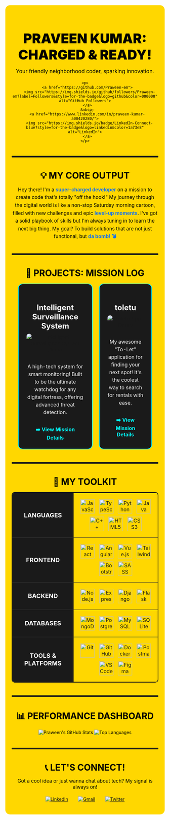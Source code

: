 <div style="background-color: #FFD700; padding: 20px; font-family: 'Inter', sans-serif; color: #000000; border-radius: 15px;">

  <!-- Header Section -->
  <div align="center" style="margin-bottom: 40px;">
    <h1 style="color: #000000; font-size: 3em; margin-bottom: 10px; font-weight: 900;">PRAVEEN KUMAR: CHARGED & READY!</h1>
    <p style="font-size: 1.2em; margin-bottom: 20px;">Your friendly neighborhood coder, sparking innovation.</p>
    
    <p>
      <a href="https://github.com/Praween-em">
        <img src="https://img.shields.io/github/followers/Praween-em?label=Followers&style=for-the-badge&logo=github&color=000000" alt="GitHub Followers">
      </a>
      &nbsp;
      <a href="https://www.linkedin.com/in/praveen-kumar-a00420280/">
        <img src="https://img.shields.io/badge/LinkedIn-Connect-blue?style=for-the-badge&logo=linkedin&color=1a73e8" alt="LinkedIn">
      </a>
    </p>
  </div>

  <div style="width: 100%; height: 5px; background-color: #1A1A1A; margin: 40px 0; border-radius: 2px;"></div>

  <!-- About Me Section -->
  <div style="margin-bottom: 40px;">
    <h2 style="color: #000000; font-size: 2em; margin-bottom: 15px; text-align: center;">💡 MY CORE OUTPUT</h2>
    <p style="line-height: 1.6; text-align: center; max-width: 800px; margin: 0 auto; font-size: 1.1em;">
      Hey there! I'm a <strong style="color: #1a73e8;">super-charged developer</strong> on a mission to create code that's totally "off the hook!" My journey through the digital world is like a non-stop Saturday morning cartoon, filled with new challenges and epic <strong style="color: #1a73e8;">level-up moments</strong>. I've got a solid playbook of skills but I'm always tuning in to learn the next big thing. My goal? To build solutions that are not just functional, but <strong style="color: #1a73e8;">da bomb! 💣</strong>
    </p>
  </div>

  <div style="width: 100%; height: 5px; background-color: #1A1A1A; margin: 40px 0; border-radius: 2px;"></div>

  <!-- Projects Section -->
  <div style="margin-bottom: 40px;">
    <h2 style="color: #000000; font-size: 2em; margin-bottom: 15px; text-align: center;">🚀 PROJECTS: MISSION LOG</h2>
    <table width="100%" style="border-collapse: separate; border-spacing: 20px 0;">
      <tr align="center">
        <td style="background-color: #1A1A1A; padding: 25px; border-radius: 15px; border: 2px solid #00FFFF; vertical-align: top;">
          <h3 style="color: #FFFFFF; font-size: 1.5em; margin-bottom: 10px;"><strong>Intelligent Surveillance System</strong></h3>
          <!-- Placeholder image for project demo - Consider replacing with actual GIF/screenshot -->
          <img src="https://placehold.co/300x150/000000/FFFFFF?text=Project+Demo" alt="Intelligent Surveillance System Demo" style="border-radius: 8px; margin-bottom: 15px; max-width: 100%; height: auto;">
          <p style="color: #F0F0F0; line-height: 1.5; font-size: 1em;">A high-tech system for smart monitoring! Built to be the ultimate watchdog for any digital fortress, offering advanced threat detection.</p>
          <a href="https://github.com/Praween-em/Intelligent-Surveillance-System" style="color: #00FFFF; text-decoration: none; font-weight: bold; display: inline-block; margin-top: 15px;">
            <b>➡️ View Mission Details</b>
          </a>
        </td>
        <td style="background-color: #1A1A1A; padding: 25px; border-radius: 15px; border: 2px solid #00FFFF; vertical-align: top;">
          <h3 style="color: #FFFFFF; font-size: 1.5em; margin-bottom: 10px;"><strong>toletu</strong></h3>
          <!-- Placeholder image for project demo - Consider replacing with actual GIF/screenshot -->
          <img src="https://placehold.co/300x150/000000/FFFFFF?text=Project+Demo" alt="Toletu App Demo" style="border-radius: 8px; margin-bottom: 15px; max-width: 100%; height: auto;">
          <p style="color: #F0F0F0; line-height: 1.5; font-size: 1em;">My awesome "To-Let" application for finding your next spot! It's the coolest way to search for rentals with ease.</p>
          <a href="https://github.com/Praween-em/toletu" style="color: #00FFFF; text-decoration: none; font-weight: bold; display: inline-block; margin-top: 15px;">
            <b>➡️ View Mission Details</b>
          </a>
        </td>
      </tr>
    </table>
  </div>

  <div style="width: 100%; height: 5px; background-color: #1A1A1A; margin: 40px 0; border-radius: 2px;"></div>

  <!-- Skills Section -->
  <div style="margin-bottom: 40px;">
    <h2 style="color: #000000; font-size: 2em; margin-bottom: 15px; text-align: center;">🧰 MY TOOLKIT</h2>
    <table width="100%" style="border-collapse: collapse; max-width: 900px; margin: 0 auto; border: 2px solid #1A1A1A; border-radius: 10px; overflow: hidden;">
      <tr>
        <td align="center" style="background-color: #1A1A1A; color: #FFFFFF; padding: 15px; font-weight: bold; font-size: 1.2em; border-bottom: 1px solid #333;"><strong>LANGUAGES</strong></td>
        <td style="padding: 15px; text-align: center; border-bottom: 1px solid #333;">
          <img src="https://cdn.jsdelivr.net/gh/devicons/devicon@latest/icons/javascript/javascript-original.svg" title="JavaScript" alt="JavaScript" width="45" style="margin: 5px;"/>
          <img src="https://cdn.jsdelivr.net/gh/devicons/devicon@latest/icons/typescript/typescript-original.svg" title="TypeScript" alt="TypeScript" width="45" style="margin: 5px;"/>
          <img src="https://cdn.jsdelivr.net/gh/devicons/devicon@latest/icons/python/python-original.svg" title="Python" alt="Python" width="45" style="margin: 5px;"/>
          <img src="https://cdn.jsdelivr.net/gh/devicons/devicon@latest/icons/java/java-original.svg" title="Java" alt="Java" width="45" style="margin: 5px;"/>
          <img src="https://cdn.jsdelivr.net/gh/devicons/devicon@latest/icons/cplusplus/cplusplus-original.svg" title="C++" alt="C++" width="45" style="margin: 5px;"/>
          <img src="https://cdn.jsdelivr.net/gh/devicons/devicon@latest/icons/html5/html5-original.svg" title="HTML5" alt="HTML5" width="45" style="margin: 5px;"/>
          <img src="https://cdn.jsdelivr.net/gh/devicons/devicon@latest/icons/css3/css3-original.svg" title="CSS3" alt="CSS3" width="45" style="margin: 5px;"/>
        </td>
      </tr>
      <tr>
        <td align="center" style="background-color: #1A1A1A; color: #FFFFFF; padding: 15px; font-weight: bold; font-size: 1.2em; border-bottom: 1px solid #333;"><strong>FRONTEND</strong></td>
        <td style="padding: 15px; text-align: center; border-bottom: 1px solid #333;">
          <img src="https://cdn.jsdelivr.net/gh/devicons/devicon@latest/icons/react/react-original.svg" title="React" alt="React" width="45" style="margin: 5px;"/>
          <img src="https://cdn.jsdelivr.net/gh/devicons/devicon@latest/icons/angular/angular-original.svg" title="Angular" alt="Angular" width="45" style="margin: 5px;"/>
          <img src="https://cdn.jsdelivr.net/gh/devicons/devicon@latest/icons/vuejs/vuejs-original.svg" title="Vue.js" alt="Vue.js" width="45" style="margin: 5px;"/>
          <img src="https://cdn.jsdelivr.net/gh/devicons/devicon@latest/icons/tailwindcss/tailwindcss-original.svg" title="Tailwind CSS" alt="Tailwind CSS" width="45" style="margin: 5px;"/>
          <img src="https://cdn.jsdelivr.net/gh/devicons/devicon@latest/icons/bootstrap/bootstrap-original.svg" title="Bootstrap" alt="Bootstrap" width="45" style="margin: 5px;"/>
          <img src="https://cdn.jsdelivr.net/gh/devicons/devicon@latest/icons/sass/sass-original.svg" title="SASS" alt="SASS" width="45" style="margin: 5px;"/>
        </td>
      </tr>
      <tr>
        <td align="center" style="background-color: #1A1A1A; color: #FFFFFF; padding: 15px; font-weight: bold; font-size: 1.2em; border-bottom: 1px solid #333;"><strong>BACKEND</strong></td>
        <td style="padding: 15px; text-align: center; border-bottom: 1px solid #333;">
          <img src="https://cdn.jsdelivr.net/gh/devicons/devicon@latest/icons/nodejs/nodejs-original-wordmark.svg" title="Node.js" alt="Node.js" width="45" style="margin: 5px;"/>
          <img src="https://cdn.jsdelivr.net/gh/devicons/devicon@latest/icons/express/express-original.svg" title="Express" alt="Express" width="45" style="margin: 5px;"/>
          <img src="https://cdn.jsdelivr.net/gh/devicons/devicon@latest/icons/django/django-plain.svg" title="Django" alt="Django" width="45" style="margin: 5px;"/>
          <img src="https://cdn.jsdelivr.net/gh/devicons/devicon@latest/icons/flask/flask-original.svg" title="Flask" alt="Flask" width="45" style="margin: 5px;"/>
        </td>
      </tr>
      <tr>
        <td align="center" style="background-color: #1A1A1A; color: #FFFFFF; padding: 15px; font-weight: bold; font-size: 1.2em; border-bottom: 1px solid #333;"><strong>DATABASES</strong></td>
        <td style="padding: 15px; text-align: center; border-bottom: 1px solid #333;">
          <img src="https://cdn.jsdelivr.net/gh/devicons/devicon@latest/icons/mongodb/mongodb-original.svg" title="MongoDB" alt="MongoDB" width="45" style="margin: 5px;"/>
          <img src="https://cdn.jsdelivr.net/gh/devicons/devicon@latest/icons/postgresql/postgresql-original.svg" title="PostgreSQL" alt="PostgreSQL" width="45" style="margin: 5px;"/>
          <img src="https://cdn.jsdelivr.net/gh/devicons/devicon@latest/icons/mysql/mysql-original.svg" title="MySQL" alt="MySQL" width="45" style="margin: 5px;"/>
          <img src="https://cdn.jsdelivr.net/gh/devicons/devicon@latest/icons/sqlite/sqlite-original.svg" title="SQLite" alt="SQLite" width="45" style="margin: 5px;"/>
        </td>
      </tr>
        <tr>
        <td align="center" style="background-color: #1A1A1A; color: #FFFFFF; padding: 15px; font-weight: bold; font-size: 1.2em;"><strong>TOOLS & PLATFORMS</strong></td>
        <td style="padding: 15px; text-align: center;">
          <img src="https://cdn.jsdelivr.net/gh/devicons/devicon@latest/icons/git/git-original.svg" title="Git" alt="Git" width="45" style="margin: 5px;"/>
          <img src="https://cdn.jsdelivr.net/gh/devicons/devicon@latest/icons/github/github-original.svg" title="GitHub" alt="GitHub" width="45" style="margin: 5px;"/>
          <img src="https://cdn.jsdelivr.net/gh/devicons/devicon@latest/icons/docker/docker-original.svg" title="Docker" alt="Docker" width="45" style="margin: 5px;"/>
          <img src="https://cdn.jsdelivr.net/gh/devicons/devicon@latest/icons/postman/postman-original.svg" title="Postman" alt="Postman" width="45" style="margin: 5px;"/>
          <img src="https://cdn.jsdelivr.net/gh/devicons/devicon@latest/icons/vscode/vscode-original.svg" title="VS Code" alt="VS Code" width="45" style="margin: 5px;"/>
          <img src="https://cdn.jsdelivr.net/gh/devicons/devicon@latest/icons/figma/figma-original.svg" title="Figma" alt="Figma" width="45" style="margin: 5px;"/>
        </td>
      </tr>
    </table>
  </div>

  <div style="width: 100%; height: 5px; background-color: #1A1A1A; margin: 40px 0; border-radius: 2px;"></div>

  <!-- GitHub Stats Section -->
  <div style="margin-bottom: 40px;">
    <h2 style="color: #000000; font-size: 2em; margin-bottom: 15px; text-align: center;">📊 PERFORMANCE DASHBOARD</h2>
    <p align="center">
      <img src="https://github-readme-stats.vercel.app/api?username=Praween-em&show_icons=true&theme=tokyonight&border_radius=20" alt="Praween's GitHub Stats" />
      <img src="https://github-readme-stats.vercel.app/api/top-langs/?username=Praween-em&layout=compact&theme=tokyonight&border_radius=20" alt="Top Languages" />
    </p>
  </div>

  <div style="width: 100%; height: 5px; background-color: #1A1A1A; margin: 40px 0; border-radius: 2px;"></div>

  <!-- Connect Section -->
  <div style="margin-bottom: 20px;">
    <h2 style="color: #000000; font-size: 2em; margin-bottom: 15px; text-align: center;">📞 LET'S CONNECT!</h2>
    <p style="text-align: center; font-size: 1.1em;">Got a cool idea or just wanna chat about tech? My signal is always on!</p>
    <p align="center" style="margin-top: 20px;">
      <a href="https://www.linkedin.com/in/praveen-kumar-a00420280/" target="_blank"><img src="https://img.icons8.com/color/48/000000/linkedin-circled--v1.png" alt="LinkedIn" style="margin: 0 10px;"/></a>
      &nbsp;
      <a href="mailto:YOUR_EMAIL_HERE@example.com"><img src="https://img.icons8.com/color/48/000000/new-post.png" alt="Gmail" style="margin: 0 10px;"/></a>
      &nbsp;
      <!-- Replace with your actual Twitter handle or remove if not applicable -->
      <a href="https://twitter.com/YOUR_TWITTER_HANDLE" target="_blank"><img src="https://img.icons8.com/color/48/000000/twitter-circled--v1.png" alt="Twitter" style="margin: 0 10px;"/></a>
    </p>
  </div>

</div>
